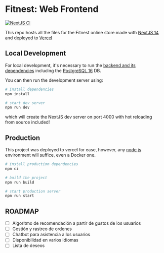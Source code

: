 # Fitnest: Web Frontend

[![NextJS CI](https://github.com/fitnestcorp/frontend/actions/workflows/ci.yml/badge.svg?branch=main)](https://github.com/fitnestcorp/frontend/actions/workflows/ci.yml)

This repo hosts all the files for the Fitnest online store made with [NextJS 14](https://nextjs.org/) and deployed to [Vercel](https://vercel.com/)

## Local Development

For local development, it's necessary to run the [backend and its dependencies](https://github.com/fitnestcorp/fitnest-api-backend) including the [PostgreSQL 16](https://www.postgresql.org/download/) DB.

You can then run the development server using:

``` bash
# install dependencies
npm install

# start dev server
npm run dev
```

which will create the NextJS dev server on port 4000 with hot reloading from source included!

## Production

This project was deployed to vercel for ease, however, any [node.js]() environment will suffice, even a Docker one.

``` bash
# install production dependencies
npm ci

# build the project
npm run build

# start production server
npm run start
```

## ROADMAP
- [ ] Algoritmo de recomendación a partir de gustos de los usuarios
- [ ] Gestión y rastreo de ordenes
- [ ] Chatbot para asistencia a los usuarios
- [ ] Disponibilidad en varios idiomas
- [ ] Lista de deseos
